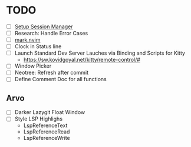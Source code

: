 # TODO

- [ ] [Setup Session Manager](https://github.com/emuel-vassallo/nvim/blob/main/lua/plugins/configs/session-manager.lua)
- [ ] Research: Handle Error Cases
- [ ] [mark.nvim](https://github.com/chentoast/marks.nvim?utm_source=pocket_mylist)
- [ ] Clock in Status line
- [ ] Launch Standard  Dev Server Lauches via Binding and Scripts for Kitty
  - https://sw.kovidgoyal.net/kitty/remote-control/#
- [ ] Window Picker
- [ ] Neotree: Refresh after commit
- [ ] Define Comment Doc for all functions

## Arvo

- [ ] Darker Lazygit Float Window
- [ ] Style LSP Highlighs
    - LspReferenceText
    - LspReferenceRead
    - LspReferenceWrite

